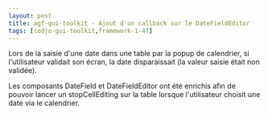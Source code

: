 ```yaml
---
layout: post
title: agf-gui-toolkit - Ajout d'un callback sur le DateFieldEditor
tags: [codjo-gui-toolkit,framework-1-47]
---
```

Lors de la saisie d'une date dans une table par la popup de calendrier, si l'utilisateur validait son écran, la date disparaissait (la valeur saisie était non validée).

Les composants DateField et DateFieldEditor ont été enrichis afin de pouvoir lancer un stopCellEditing sur la table lorsque l'utilisateur choisit une date via le calendrier.
